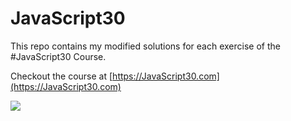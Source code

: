 # JavaScript30

This repo contains my modified solutions for each exercise of the #JavaScript30 Course. 

Checkout the course at [https://JavaScript30.com](https://JavaScript30.com)

![](https://javascript30.com/images/JS3-social-share.png)
